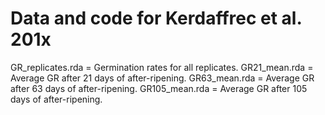 Data and code for Kerdaffrec et al. 201x
==
GR_replicates.rda = Germination rates for all replicates.
GR21_mean.rda = Average GR after 21 days of after-ripening.
GR63_mean.rda = Average GR after 63 days of after-ripening.
GR105_mean.rda = Average GR after 105 days of after-ripening.
